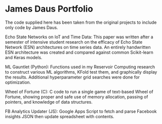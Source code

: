 # James Daus Portfolio
The code supplied here has been taken from the original projects to include only code by James Daus.

Echo State Networks on IoT and Time Data: This paper was written after a semester of intensive student research on the efficacy of Echo State Network (ESN) architectures on time series data. An entirely handwritten ESN architecture was created and compared against common Scikit-learn and Keras models.

ML Gauntlet (Python): Functions used in my Reservoir Computing research to construct various ML algorithms, KFold test them, and graphically display the results. Additional hyperparameter grid searches were done for optimization.

Wheel of Fortune (C): C code to run a single game of text-based Wheel of Fortune, showing proper and safe use of memory allocation, passing of pointers, and knowledge of data structures. 

FB Analytics Updater (JS): Google Apps Script to fetch and parse Facebook insights JSON then update spreadsheet with contents.
